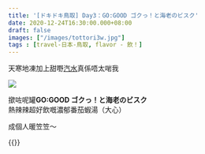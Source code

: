 ```yaml
---
title: '[ドキドキ鳥取] Day3：GO:GOOD ゴクっ！と海老のビスク'
date: 2020-12-24T16:30:00.000+08:00
draft: false
images: ["/images/tottori3w.jpg"]
tags : [travel-日本-鳥取, flavor - 飲！]
---
```


天寒地凍加上甜嘢[汽水](https://hidie.net/tottori3v/)真係唔太啱我  

![](/images/tottori3w.jpg)

撳咗呢罐**GO:GOOD ゴクっ！と海老のビスク**  
熱辣辣超好飲嘅濃郁番茄蝦湯（大心）  
  
成個人暖笠笠～  

   
{{<tottori>}}  
